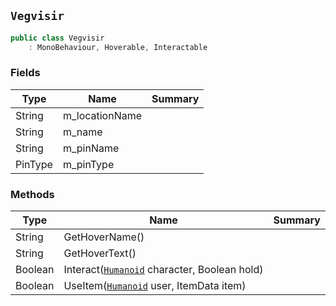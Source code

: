 ## `Vegvisir`

```csharp
public class Vegvisir
    : MonoBehaviour, Hoverable, Interactable

```

### Fields

| Type | Name | Summary | 
| --- | --- | --- | 
| String | m_locationName |  | 
| String | m_name |  | 
| String | m_pinName |  | 
| PinType | m_pinType |  | 


### Methods

| Type | Name | Summary | 
| --- | --- | --- | 
| String | GetHoverName() |  | 
| String | GetHoverText() |  | 
| Boolean | Interact([`Humanoid`](./Humanoid.md) character, Boolean hold) |  | 
| Boolean | UseItem([`Humanoid`](./Humanoid.md) user, ItemData item) |  | 


